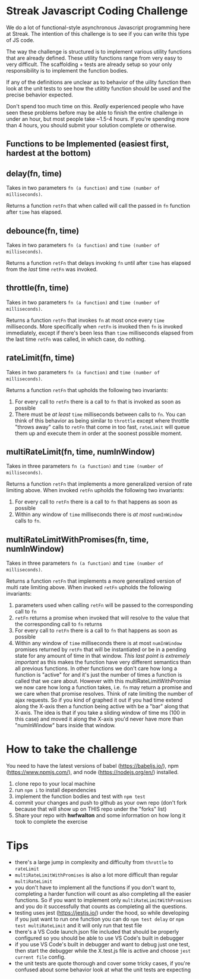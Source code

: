 # Streak Javascript Coding Challenge

We do a lot of functional-style asynchronous Javascript programming here at Streak. The intention of this challenge is to see if you can write this type of JS code.

The way the challenge is structured is to implement various utility functions that are already defined. These utility functions range from very easy to very difficult. The scaffolding + tests are already setup so your only responsibility is to implement the function bodies.

If any of the definitions are unclear as to behavior of the uility function then look at the unit tests to see how the utiitity function should be used and the precise behavior expected.

Don't spend too much time on this. *Really* experienced people who have seen these problems before may be able to finish the entire challenge in under an hour, but most people take ~1.5-4 hours. If you're spending more than 4 hours, you should submit your solution complete or otherwise.


## Functions to be Implemented (easiest first, hardest at the bottom)

## delay(fn, time)


Takes in two parameters ```fn (a function)``` and ```time (number of milliseconds)```. 

Returns a function ```retFn``` that when called will call the passed in ```fn``` function after ```time``` has elapsed.

## debounce(fn, time)

Takes in two parameters ```fn (a function)``` and ```time (number of milliseconds)```. 

Returns a function ```retFn``` that delays invoking ```fn``` until after ```time``` has elapsed from the *last* time ```retFn``` was invoked.

## throttle(fn, time)

Takes in two parameters ```fn (a function)``` and ```time (number of milliseconds)```. 

Returns a function ```retFn``` that invokes ```fn``` at most once every ```time``` milliseconds. More specifically when ```retFn``` is invoked then ```fn``` is invoked immediately, except if there's been less than ```time``` milliseconds elapsed from the last time ```retFn``` was called, in which case, do nothing.

## rateLimit(fn, time)

Takes in two parameters ```fn (a function)``` and ```time (number of milliseconds)```. 

Returns a function ```retFn``` that upholds the following two invariants:

1) For every call to ```retFn``` there is a call to ```fn``` that is invoked as soon as possible
2) There must be _at least_ ```time``` milliseconds between calls to ```fn```. You can think of this behavior as being similar to ```throttle``` except where throttle "throws away" calls to ```retFn``` that come in too fast, ```rateLimit``` will queue them up and execute them in order at the soonest possible moment.

## multiRateLimit(fn, time, numInWindow)

Takes in three parameters ```fn (a function)``` and ```time (number of milliseconds)```. 

Returns a function ```retFn``` that implements a more generalized version of rate limiting above. When invoked ```retFn``` upholds the following two invariants: 
1) For every call to ```retFn``` there is a call to ```fn``` that happens as soon as possible
2) Within any window of ```time``` milliseconds there is *at most* ```numInWindow``` calls to ```fn```.

## multiRateLimitWithPromises(fn, time, numInWindow)

Takes in three parameters ```fn (a function)``` and ```time (number of milliseconds)```. 

Returns a function ```retFn``` that implements a more generalized version of multi rate limiting above. When invoked ```retFn``` upholds the following invariants:

1) parameters used when calling ```retFn``` will be passed to the corresponding call to ```fn```
2) ```retFn``` returns a promise when invoked that will resolve to the value that the corresponding call to ```fn``` returns
3) For every call to ```retFn``` there is a call to ```fn``` that happens as soon as possible
4) Within any window of ```time``` milliseconds there is at most ```numInWindow``` promises returned by ```retFn``` that will be instantiated or be in a pending state for any amount of time in that window. *This last point is extremely important* as this makes the function have very different semantics than all previous functions. In other functions we don't care 
how long a function is "active" for and it's just the number of times a function is called that we care about. However with this multiRateLimitWithPromise we now care how long a function takes, i.e. ```fn``` may return a promise and we care when that promise resolves. Think of rate limiting the number of ajax requests. So if you kind of graphed it out if you had time extend along the X-axis then a function being active with be a "bar" along that X-axis. The idea is that if you take a sliding window of time ms (100 in this case) and moved it along the X-axis you'd never have more than "numInWindow" bars inside that window.

# How to take the challenge

You need to have the latest versions of babel (https://babeljs.io/), npm (https://www.npmjs.com/), and node (https://nodejs.org/en/) installed.

1. clone repo to your local machine
2. run ```npm i``` to install dependencies
3. implement the function bodies and test with ```npm test```
4. commit your changes and push to github as your own repo (don't fork because that will show up on THIS repo under the "forks" list)
5. Share your repo with **hwfwalton** and some information on how long it took to complete the exercise

# Tips

* there's a large jump in complexity and difficulty from ```throttle``` to ```rateLimit```
* ```multiRateLimitWithPromises``` is also a lot more difficult than regular ```multiRateLimit```
* you don't have to implement all the functions if you don't want to, completing a harder function will count as also completing all the easier functions. So if you want to implement only ```multiRateLimitWithPromises``` and you do it successfully that counts as completing all the questions.
* testing uses jest (https://jestjs.io/) under the hood, so while developing if you just want to run one function you can do ```npm test delay``` or ```npm test multiRateLimit``` and it will only run that test file
* there's a VS Code launch.json file included that should be properly configured so you should be able to use VS Code's built in debugger
* if you use VS Code's built in debugger and want to debug just one test, then start the debugger while the X.test.js file is active and choose ```jest current file``` config.
* the unit tests are quote thorough and cover some tricky cases, if you're confused about some behavior look at what the unit tests are expecting
